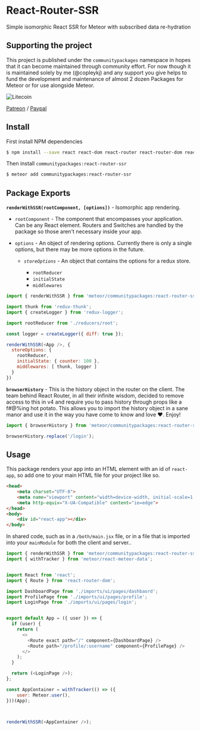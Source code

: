 # React-Router-SSR

Simple isomorphic React SSR for Meteor with subscribed data re-hydration


## Supporting the project

This project is published under the `communitypackages` namespace in hopes that it can become maintained through community effort. For now though it is maintained solely by me (@copleykj) and any support you give helps to fund the development and maintenance of almost 2 dozen Packages for Meteor or for use alongside Meteor.

![Litecoin](http://gdurl.com/xnOe)

[Patreon](https://www.patreon.com/user?u=4866588) / [Paypal](https://www.paypal.me/copleykj)

## Install

First install NPM dependencies

```sh
$ npm install --save react react-dom react-router react-router-dom react-helmet history
```

Then install  `communitypackages:react-router-ssr`

```sh
$ meteor add communitypackages:react-router-ssr
```

## Package Exports

**`renderWithSSR(rootComponent, [options])`** - Isomorphic app rendering.

- `rootComponent` - The component that encompasses your application. Can be any React element. Routers and Switches are handled by the package so those aren't necessary inside your app.

- `options` - An object of rendering options. Currently there is only a single options, but there may be more options in the future.

  - _`storeOptions`_ - An object that contains the options for a redux store.

    - `rootReducer`
    - `initialState`
    - `middlewares`

```js
import { renderWithSSR } from 'meteor/communitypackages:react-router-ssr';

import thunk from 'redux-thunk';
import { createLogger } from 'redux-logger';

import rootReducer from './reducers/root';

const logger = createLogger({ diff: true });

renderWithSSR(<App />, {
  storeOptions: {
    rootReducer,
    initialState: { counter: 100 },
    middlewares: [ thunk, logger ]
  }
})
```

**`browserHistory`** - This is the history object in the router on the client. The team behind React Router, in all their infinite wisdom, decided to remove access to this in v4 and require you to pass history through props like a f#@%ing hot potato. This allows you to import the history object in a sane manor and use it in the way you have come to know and love :heart:. Enjoy!

```js
import { browserHistory } from 'meteor/communitypackages:react-router-ssr';

browserHistory.replace('/login');
```


## Usage

This package renders your app into an HTML element with an id of `react-app`, so add one to your main HTML file for your project like so.

```html
<head>
    <meta charset="UTF-8">
    <meta name="viewport" content="width=device-width, initial-scale=1.0">
    <meta http-equiv="X-UA-Compatible" content="ie=edge">
</head>
<body>
    <div id="react-app"></div>
</body>
```

In shared code, such as in a `/both/main.jsx` file, or in a file that is imported into your `mainModule` for both the client and server..

```js
import { renderWithSSR } from 'meteor/communitypackages:react-router-ssr';
import { withTracker } from 'meteor/react-meteor-data';


import React from 'react';
import { Route } from 'react-router-dom';

import DashboardPage from './imports/ui/pages/dashbaord';
import ProfilePage from './imports/ui/pages/profile';
import LoginPage from './imports/ui/pages/login';


export default App = ({ user }) => {
  if (user) {
    return (
      <>
        <Route exact path="/" component={DashboardPage} />
        <Route path="/profile/:username" component={ProfilePage} />
      </>
    );
  }

  return (<LoginPage />);
};

const AppContainer = withTracker(() => ({
    user: Meteor.user(),
}))(App);



renderWithSSR(<AppContainer />);
```
